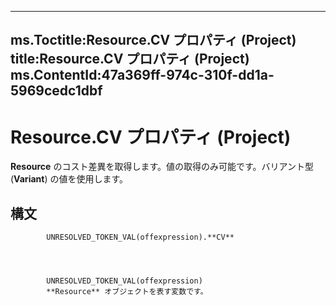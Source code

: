 

---
ms.Toctitle:Resource.CV プロパティ (Project)
title:Resource.CV プロパティ (Project)
ms.ContentId:47a369ff-974c-310f-dd1a-5969cedc1dbf
---
# Resource.CV プロパティ (Project)




**Resource** のコスト差異を取得します。値の取得のみ可能です。バリアント型 (**Variant**) の値を使用します。

## 構文

            UNRESOLVED_TOKEN_VAL(offexpression).**CV**




            UNRESOLVED_TOKEN_VAL(offexpression)
            **Resource** オブジェクトを表す変数です。




